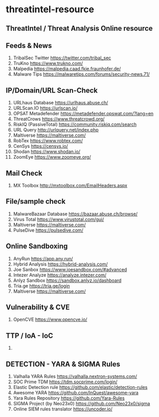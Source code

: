 # threatintel-resource
## ThreatIntel / Threat Analysis Online resource

## Feeds & News
1. TribalSec Twitter https://twitter.com/tribal_sec
2. TruKno https://www.trukno.com/
3. Malpedia https://malpedia.caad.fkie.fraunhofer.de/ 
4. Malware Tips https://malwaretips.com/forums/security-news.71/

## IP/Domain/URL Scan-Check
1. URLhaus Database https://urlhaus.abuse.ch/
2. URLScan.IO https://urlscan.io/
3. OPSAT Metadefender https://metadefender.opswat.com/?lang=en
4. ThreatCrows https://www.threatcrowd.org/
5. RiskIQ (PassiveTotal) https://community.riskiq.com/search
6. URL Query http://urlquery.net/index.php 
7. Maltiverse https://maltiverse.com/
8. RobTex https://www.robtex.com/
9. CenSys https://censys.io/
10. Shodan https://www.shodan.io/
11. ZoomEye https://www.zoomeye.org/

## Mail Check
1. MX Toolbox http://mxtoolbox.com/EmailHeaders.aspx 

## File/sample check
1. MalwareBazaar Database https://bazaar.abuse.ch/browse/ 
2. Virus Total https://www.virustotal.com/gui/
3. Maltiverse https://maltiverse.com/
4. PulseDive https://pulsedive.com/

## Online Sandboxing
1. AnyRun https://app.any.run/
2. Hybrid Analysis https://hybrid-analysis.com/
3. Joe Sanbox https://www.joesandbox.com/#advanced
4. Intezer Analyze https://analyze.intezer.com/
5. Anlyz Sandbox https://sandbox.anlyz.io/dashboard
6. Tria.ge https://tria.ge/login 
7. Maltiverse https://maltiverse.com/

## Vulnerability & CVE
1. OpenCVE https://www.opencve.io/

## TTP / IoA - IoC 
1. 

## DETECTION - YARA & SIGMA Rules
1. Valhalla YARA Rules https://valhalla.nextron-systems.com/
2. SOC Prime TDM https://tdm.socprime.com/login/
3. Elastic Detection rule https://github.com/elastic/detection-rules
4. Awesome YARA https://github.com/InQuest/awesome-yara 
5. Yara Rules Repository https://github.com/Yara-Rules
6. SIGMA Project (by Neo23x0) https://github.com/Neo23x0/sigma
7. Online SIEM rules translator https://uncoder.io/ 
